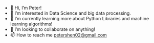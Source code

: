 - 👋 Hi, I’m Peter!
- 👀 I’m interested in Data Science and big data processing. 
- 🌱 I’m currently learning more about Python Libraries and machine learning algorithms!
- 💞️ I’m looking to collaborate on anything!
- 📫 How to reach me petershen02@gmail.com

<!---
peterzxshen/peterzxshen is a ✨ special ✨ repository because its `README.md` (this file) appears on your GitHub profile.
You can click the Preview link to take a look at your changes.
--->

